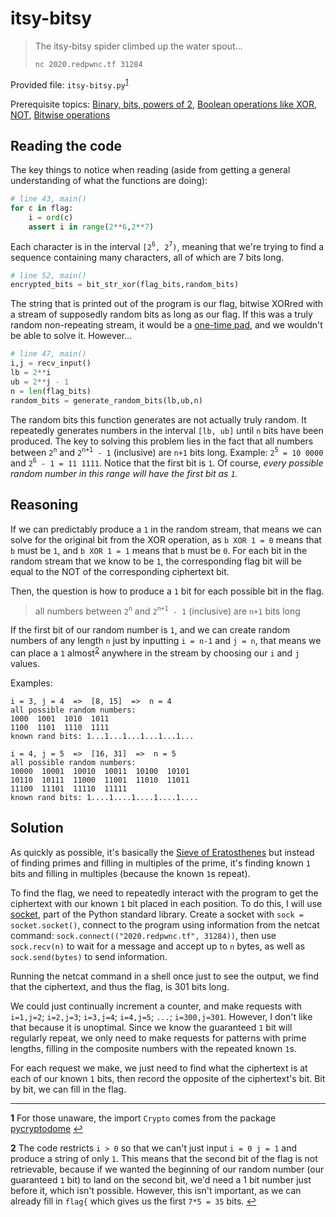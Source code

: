 # itsy-bitsy

> The itsy-bitsy spider climbed up the water spout...
>
> `nc 2020.redpwnc.tf 31284`

Provided file: `itsy-bitsy.py`<sup id="a1">[1](#f1)</sup>

Prerequisite topics: [Binary, bits, powers of 2](https://www.mathsisfun.com/binary-number-system.html), [Boolean operations like XOR, NOT](http://www.ee.surrey.ac.uk/Projects/CAL/digital-logic/gatesfunc/index.html), [Bitwise operations](https://developer.mozilla.org/en-US/docs/Web/JavaScript/Reference/Operators/Bitwise_Operators)

## Reading the code

The key things to notice when reading (aside from getting a general understanding of what the functions are doing):

```python
# line 43, main()
for c in flag:
    i = ord(c)
    assert i in range(2**6,2**7)
```

Each character is in the interval `[2`<sup>`6`</sup>`, 2`<sup>`7`</sup>`)`, meaning that we're trying to find a sequence containing many characters, all of which are 7 bits long.

```python
# line 52, main()
encrypted_bits = bit_str_xor(flag_bits,random_bits)
```

The string that is printed out of the program is our flag, bitwise XORred with a stream of supposedly random bits as long as our flag. If this was a truly random non-repeating stream, it would be a [one-time pad](https://en.wikipedia.org/wiki/One-time_pad), and we wouldn't be able to solve it. However...

```python
# line 47, main()
i,j = recv_input()
lb = 2**i
ub = 2**j - 1
n = len(flag_bits)
random_bits = generate_random_bits(lb,ub,n)
```

The random bits this function generates are not actually truly random. It repeatedly generates numbers in the interval `[lb, ub]` until `n` bits have been produced. The key to solving this problem lies in the fact that all numbers between `2`<sup>`n`</sup> and `2`<sup>`n+1`</sup>` - 1` (inclusive) are `n+1` bits long. Example: `2`<sup>`5`</sup>` = 10 0000` and `2`<sup>`6`</sup>` - 1 = 11 1111`. Notice that the first bit is `1`. Of course, *every possible random number in this range will have the first bit as `1`.*

## Reasoning

If we can predictably produce a `1` in the random stream, that means we can solve for the original bit from the XOR operation, as `b XOR 1 = 0` means that `b` must be `1`, and `b XOR 1 = 1` means that `b` must be `0`. For each bit in the random stream that we know to be `1`, the corresponding flag bit will be equal to the NOT of the corresponding ciphertext bit.

Then, the question is how to produce a `1` bit for each possible bit in the flag.
> all numbers between `2`<sup>`n`</sup> and `2`<sup>`n+1`</sup>` - 1` (inclusive) are `n+1` bits long

If the first bit of our random number is `1`, and we can create random numbers of any length `n` just by inputting `i = n-1` and `j = n`, that means we can place a `1` almost<sup id="a2">[2](#f2)</sup> anywhere in the stream by choosing our `i` and `j` values.

Examples:

```text
i = 3, j = 4  =>  [8, 15]  =>  n = 4
all possible random numbers:
1000  1001  1010  1011
1100  1101  1110  1111
known rand bits: 1...1...1...1...1...1...

i = 4, j = 5  =>  [16, 31]  =>  n = 5
all possible random numbers:
10000  10001  10010  10011  10100  10101
10110  10111  11000  11001  11010  11011
11100  11101  11110  11111
known rand bits: 1....1....1....1....1....
```

## Solution

As quickly as possible, it's basically the [Sieve of Eratosthenes](https://en.wikipedia.org/wiki/Sieve_of_Eratosthenes) but instead of finding primes and filling in multiples of the prime, it's finding known `1` bits and filling in multiples (because the known `1`s repeat).

To find the flag, we need to repeatedly interact with the program to get the ciphertext with our known `1` bit placed in each position. To do this, I will use [socket](https://docs.python.org/3/library/socket.html), part of the Python standard library. Create a socket with `sock = socket.socket()`, connect to the program using information from the netcat command: `sock.connect(("2020.redpwnc.tf", 31284))`, then use `sock.recv(n)` to wait for a message and accept up to `n` bytes, as well as `sock.send(bytes)` to send information.

Running the netcat command in a shell once just to see the output, we find that the ciphertext, and thus the flag, is 301 bits long.

We could just continually increment a counter, and make requests with `i=1,j=2`; `i=2,j=3`; `i=3,j=4`; `i=4,j=5`; `...`; `i=300,j=301`. However, I don't like that because it is unoptimal. Since we know the guaranteed `1` bit will regularly repeat, we only need to make requests for patterns with prime lengths, filling in the composite numbers with the repeated known `1`s.

For each request we make, we just need to find what the ciphertext is at each of our known `1` bits, then record the opposite of the ciphertext's bit. Bit by bit, we can fill in the flag.

---

<b id="f1">1</b> For those unaware, the import `Crypto` comes from the package [pycryptodome](https://pypi.org/project/pycryptodome/) [↩](#a1)

<b id="f2">2</b> The code restricts `i > 0` so that we can't just input `i = 0 j = 1` and produce a string of only `1`. This means that the second bit of the flag is not retrievable, because if we wanted the beginning of our random number (our guaranteed `1` bit) to land on the second bit, we'd need a 1 bit number just before it, which isn't possible. However, this isn't important, as we can already fill in `flag{` which gives us the first `7*5 = 35` bits. [↩](#a2)
